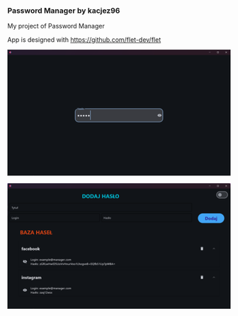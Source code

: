 ### Password Manager by kacjez96
My project of Password Manager

App is designed with https://github.com/flet-dev/flet

![alt text](screenshots/master_password.png)

![alt text](screenshots/main_view.png)